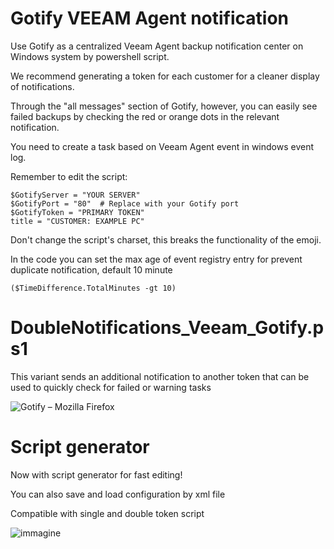 # Gotify VEEAM Agent notification
Use Gotify as a centralized Veeam Agent backup notification center on Windows system by powershell script.

We recommend generating a token for each customer for a cleaner display of notifications.

Through the "all messages" section of Gotify, however, you can easily see failed backups by checking the red or orange dots in the relevant notification.

You need to create a task based on Veeam Agent event in windows event log.

Remember to edit the script:

```
$GotifyServer = "YOUR SERVER"
$GotifyPort = "80"  # Replace with your Gotify port
$GotifyToken = "PRIMARY TOKEN"
title = "CUSTOMER: EXAMPLE PC"
```

Don't change the script's charset, this breaks the functionality of the emoji.

In the code you can set the max age of event registry entry for prevent duplicate notification, default 10 minute

```
($TimeDifference.TotalMinutes -gt 10)
```

# DoubleNotifications_Veeam_Gotify.ps1

This variant sends an additional notification to another token that can be used to quickly check for failed or warning tasks

![Gotify – Mozilla Firefox](https://github.com/Leproide/Gotify-VEEAM-Agent-notification/assets/8448713/e25f4dd0-2d84-42e1-b15b-19749f91a1eb)

# Script generator

Now with script generator for fast editing!

You can also save and load configuration by xml file

Compatible with single and double token script

![immagine](https://github.com/Leproide/Gotify-VEEAM-Agent-notification/assets/8448713/0ec99bbd-a92f-4fb3-af99-6427fac3bf8b)

